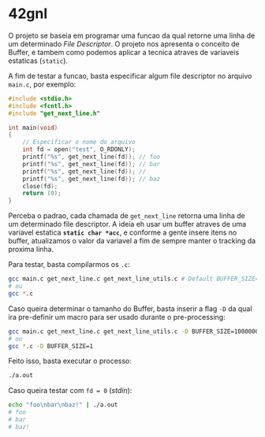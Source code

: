 # 42gnl
O projeto se baseia em programar uma funcao da qual retorne uma linha de um determinado _File Descriptor_. O projeto nos apresenta o conceito de Buffer, e tambem como podemos aplicar a tecnica atraves de variaveis estaticas (`static`).

A fim de testar a funcao, basta especificar algum file descriptor no arquivo `main.c`, por exemplo:
```c
#include <stdio.h>
#include <fcntl.h>
#include "get_next_line.h"

int	main(void)
{
	// Especificar o nome do arquivo
	int	fd = open("test", O_RDONLY);
	printf("%s", get_next_line(fd)); // foo
	printf("%s", get_next_line(fd)); // bar
	printf("%s", get_next_line(fd)); // 
	printf("%s", get_next_line(fd)); // baz
	close(fd);
	return (0);
}
```
Perceba o padrao, cada chamada de `get_next_line` retorna uma linha de um determinado file descriptor. A ideia eh usar um buffer atraves de uma variavel estatica **`static char *acc`**, e conforme a gente insere itens no buffer, atualizamos o valor da variavel a fim de sempre manter o tracking da proxima linha.

Para testar, basta compilarmos os `.c`:
```sh
gcc main.c get_next_line.c get_next_line_utils.c # Default BUFFER_SIZE=5
# ou
gcc *.c
```

Caso queira determinar o tamanho do Buffer, basta inserir a flag `-D` da qual ira pre-definir um macro para ser usado durante o pre-processing:
```sh
gcc main.c get_next_line.c get_next_line_utils.c -D BUFFER_SIZE=10000000
# ou
gcc *.c -D BUFFER_SIZE=1
```

Feito isso, basta executar o processo:
```sh
./a.out
```

Caso queira testar com `fd = 0` (_stdin_):
```sh
echo "foo\nbar\nbaz!" | ./a.out
# foo
# bar
# baz!
```
